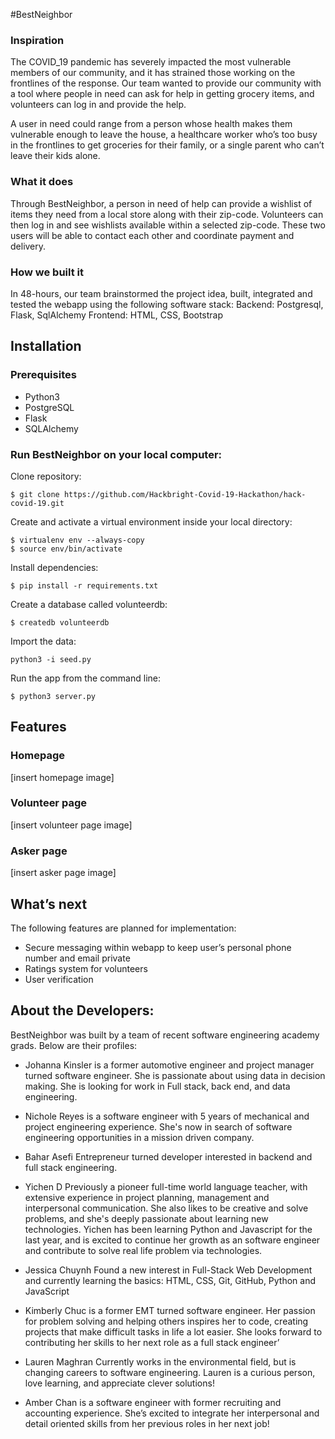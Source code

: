 #BestNeighbor
### Inspiration
 
The COVID_19 pandemic has severely impacted the most vulnerable members of our community, and it has strained those working on the frontlines of the response. Our team wanted to provide our community with a tool where people in need can ask for help in getting grocery items, and volunteers can log in and provide the help. 

A user in need could range from a person whose health makes them vulnerable enough to leave the house, a healthcare worker who’s too busy in the frontlines to get groceries for their family, or a single parent who can’t leave their kids alone.

### What it does

Through BestNeighbor, a person in need of help can provide a wishlist of items they need from a local store along with their zip-code. Volunteers can then log in and see wishlists available within a selected zip-code. These two users will be able to contact each other and coordinate payment and delivery.

### How we built it

In 48-hours, our team brainstormed the project idea, built, integrated and tested the webapp using the following software stack:
Backend: Postgresql, Flask, SqlAlchemy
Frontend: HTML, CSS, Bootstrap

## Installation

### Prerequisites
- Python3
- PostgreSQL
- Flask
- SQLAlchemy

### Run BestNeighbor on your local computer:

Clone repository:

```
$ git clone https://github.com/Hackbright-Covid-19-Hackathon/hack-covid-19.git
```
Create and activate a virtual environment inside your local directory:
```
$ virtualenv env --always-copy  
$ source env/bin/activate
```

Install dependencies:
```
$ pip install -r requirements.txt
```
Create a database called volunteerdb:
```
$ createdb volunteerdb
```
Import the data:
```
python3 -i seed.py
```
Run the app from the command line:
```
$ python3 server.py
```
## Features

### Homepage

[insert homepage image]

### Volunteer page

[insert volunteer page image]

### Asker page

[insert asker page image]


## What’s next
The following features are planned for implementation:
- Secure messaging within webapp to keep user’s personal phone number and email private
- Ratings system for volunteers
- User verification


## About the Developers:

BestNeighbor was built by a team of recent software engineering academy grads. Below are their profiles:

- Johanna Kinsler is a former automotive engineer and project manager turned software engineer. She is passionate about using data in decision making. She is looking for work in Full stack, back end, and data engineering.

- Nichole Reyes is a software engineer with 5 years of mechanical and project engineering experience. She's now in search of software engineering opportunities in a mission driven company. 

- Bahar Asefi
Entrepreneur turned developer interested in backend and full stack engineering. 

- Yichen D
Previously a pioneer full-time world language teacher, with extensive experience in project planning, management and interpersonal communication. She also likes to be creative and solve problems, and she's deeply passionate about learning new technologies. Yichen has been learning Python and Javascript for the last year, and is excited to continue her growth as an software engineer and contribute to solve real life problem via technologies. 

- Jessica Chuynh
Found a new interest in Full-Stack Web Development and currently learning the basics: HTML, CSS, Git, GitHub, Python and JavaScript

- Kimberly Chuc is a former EMT turned software engineer. Her passion for problem solving and helping others inspires her to code, creating projects that make difficult tasks in life a lot easier. She looks forward to contributing her skills to her next role as a full stack engineer’ 

- Lauren Maghran
Currently works in the environmental field, but is changing careers to software engineering. Lauren is  a curious person, love learning, and appreciate clever solutions!

- Amber Chan is a software engineer with former recruiting and accounting experience. She’s excited to integrate her interpersonal and detail oriented skills from her previous roles in her next job! 
